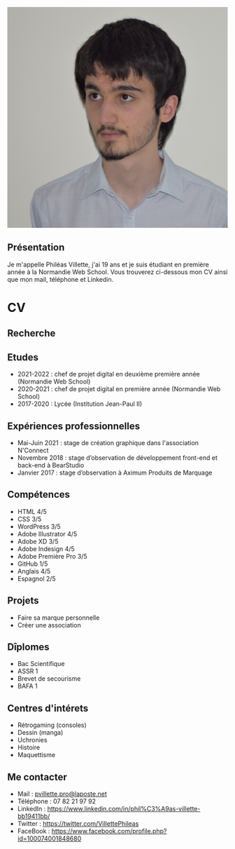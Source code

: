 ![This is a alt text.](https://raw.githubusercontent.com/PhileasVILLETTE/CV/main/phileas_villette.JPG "This is a sample image.")
## Présentation
Je m'appelle Philéas Villette, j'ai 19 ans et je suis étudiant en première année à la Normandie Web School.
Vous trouverez ci-dessous mon CV ainsi que mon mail, téléphone et Linkedin.

# CV

## Recherche

## Etudes
- 2021-2022 : chef de projet digital en deuxième première année (Normandie Web School)
- 2020-2021 : chef de projet digital en première année (Normandie Web School)
- 2017-2020 : Lycée (Institution Jean-Paul II)

## Expériences professionnelles
- Mai-Juin 2021 : stage de création graphique dans l'association N'Connect
- Novembre 2018 : stage d’observation de développement
front-end et back-end à BearStudio
- Janvier 2017 : stage d’observation à Aximum Produits de Marquage

## Compétences
* HTML 4/5
* CSS 3/5
* WordPress 3/5
* Adobe Illustrator 4/5
* Adobe XD 3/5
* Adobe Indesign 4/5
* Adobe Première Pro 3/5
* GitHub 1/5
* Anglais 4/5
* Espagnol 2/5

## Projets
* Faire sa marque personnelle
* Créer une association

## Dîplomes
* Bac Scientifique
* ASSR 1
* Brevet de secourisme
* BAFA 1

## Centres d'intérets
* Rétrogaming (consoles)
* Dessin (manga)
* Uchronies
* Histoire
* Maquettisme
## Me contacter
* Mail : pvillette.pro@laposte.net
* Téléphone : 07 82 21 97 92
* LinkedIn : https://www.linkedin.com/in/phil%C3%A9as-villette-bb19411bb/
* Twitter : https://twitter.com/VillettePhileas
* FaceBook : https://www.facebook.com/profile.php?id=100074001848680
